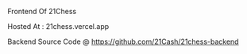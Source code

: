 Frontend Of 21Chess

Hosted At : 21chess.vercel.app

Backend Source Code @ https://github.com/21Cash/21chess-backend
